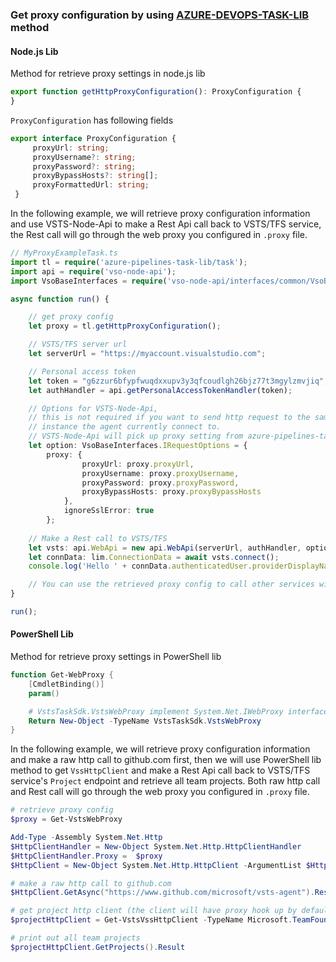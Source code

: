 ### Get proxy configuration by using [AZURE-DEVOPS-TASK-LIB](https://github.com/Microsoft/azure-pipelines-task-lib) method

#### Node.js Lib

Method for retrieve proxy settings in node.js lib
``` typescript
export function getHttpProxyConfiguration(): ProxyConfiguration {
}
```
`ProxyConfiguration` has following fields
```typescript
export interface ProxyConfiguration {
     proxyUrl: string;
     proxyUsername?: string;
     proxyPassword?: string;
     proxyBypassHosts?: string[];
     proxyFormattedUrl: string;
 }
```

In the following example, we will retrieve proxy configuration information and use VSTS-Node-Api to make a Rest Api call back to VSTS/TFS service, the Rest call will go through the web proxy you configured in `.proxy` file.
```typescript
// MyProxyExampleTask.ts
import tl = require('azure-pipelines-task-lib/task');
import api = require('vso-node-api');
import VsoBaseInterfaces = require('vso-node-api/interfaces/common/VsoBaseInterfaces');

async function run() {

    // get proxy config
    let proxy = tl.getHttpProxyConfiguration();

    // VSTS/TFS server url
    let serverUrl = "https://myaccount.visualstudio.com";

    // Personal access token
    let token = "g6zzur6bfypfwuqdxxupv3y3qfcoudlgh26bjz77t3mgylzmvjiq";
    let authHandler = api.getPersonalAccessTokenHandler(token);

    // Options for VSTS-Node-Api, 
    // this is not required if you want to send http request to the same VSTS/TFS
    // instance the agent currently connect to.
    // VSTS-Node-Api will pick up proxy setting from azure-pipelines-task-lib automatically 
    let option: VsoBaseInterfaces.IRequestOptions = {
        proxy: {
                proxyUrl: proxy.proxyUrl,
                proxyUsername: proxy.proxyUsername,
                proxyPassword: proxy.proxyPassword,
                proxyBypassHosts: proxy.proxyBypassHosts
            },
            ignoreSslError: true
        };
    
    // Make a Rest call to VSTS/TFS
    let vsts: api.WebApi = new api.WebApi(serverUrl, authHandler, option);
    let connData: lim.ConnectionData = await vsts.connect();
    console.log('Hello ' + connData.authenticatedUser.providerDisplayName);

    // You can use the retrieved proxy config to call other services with Rest/Http client (like typed-rest-client or http.request) or even make raw http request using CURL with --proxy option.
}

run();
```

#### PowerShell Lib

Method for retrieve proxy settings in PowerShell lib
``` powershell
function Get-WebProxy {
    [CmdletBinding()]
    param()

    # VstsTaskSdk.VstsWebProxy implement System.Net.IWebProxy interface
    Return New-Object -TypeName VstsTaskSdk.VstsWebProxy  
}
```

In the following example, we will retrieve proxy configuration information and make a raw http call to github.com first, then we will use PowerShell lib method to get `VssHttpClient` and make a Rest Api call back to VSTS/TFS service's `Project` endpoint and retrieve all team projects. Both raw http call and Rest call will go through the web proxy you configured in `.proxy` file.

```powershell
# retrieve proxy config
$proxy = Get-VstsWebProxy

Add-Type -Assembly System.Net.Http
$HttpClientHandler = New-Object System.Net.Http.HttpClientHandler
$HttpClientHandler.Proxy =  $proxy
$HttpClient = New-Object System.Net.Http.HttpClient -ArgumentList $HttpClientHandler

# make a raw http call to github.com
$HttpClient.GetAsync("https://www.github.com/microsoft/vsts-agent").Result

# get project http client (the client will have proxy hook up by default)
$projectHttpClient = Get-VstsVssHttpClient -TypeName Microsoft.TeamFoundation.Core.WebApi.ProjectHttpClient -OMDirectory "<Directory that contains required .dlls>"

# print out all team projects
$projectHttpClient.GetProjects().Result
```